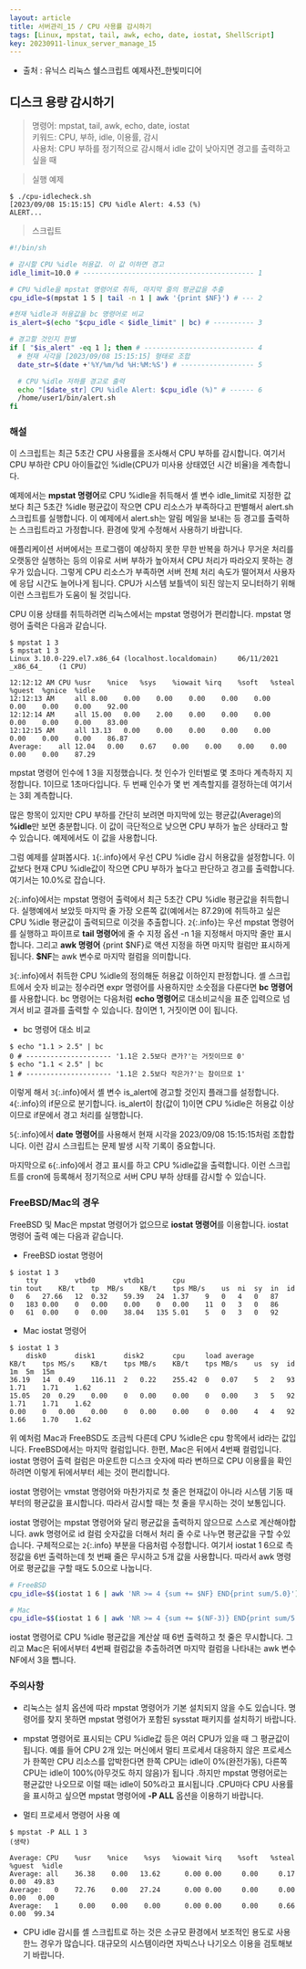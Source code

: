 ```yaml
---
layout: article
title: 서버관리_15 / CPU 사용률 감시하기
tags: [Linux, mpstat, tail, awk, echo, date, iostat, ShellScript]
key: 20230911-linux_server_manage_15
---
```


- 출처 : 유닉스 리눅스 쉘스크립트 예제사전_한빛미디어

## 디스크 용량 감시하기

> 명령어: mpstat, tail, awk, echo, date, iostat  
> 키워드: CPU, 부하, idle, 이용률, 감시  
> 사용처: CPU 부하를 정기적으로 감시해서 idle 값이 낮아지면 경고를 출력하고 싶을 때    

> 실행 예제  

```
$ ./cpu-idlecheck.sh
[2023/09/08 15:15:15] CPU %idle Alert: 4.53 (%)
ALERT...
```

> 스크립트

```bash
#!/bin/sh

# 감시할 CPU %idle 허용값. 이 값 이하면 경고
idle_limit=10.0 # ------------------------------------------ 1

# CPU %idle을 mpstat 명령어로 취득, 마지막 줄의 평균값을 추출
cpu_idle=$(mpstat 1 5 | tail -n 1 | awk '{print $NF}') # --- 2

#현재 %idle과 허용값을 bc 명령어로 비교
is_alert=$(echo "$cpu_idle < $idle_limit" | bc) # ---------- 3

# 경고할 것인지 판별
if [ "$is_alert" -eq 1 ]; then # --------------------------- 4
  # 현재 시각을 [2023/09/08 15:15:15] 형태로 조합
  date_str=$(date +'%Y/%m/%d %H:%M:%S') # ------------------ 5

  # CPU %idle 저하를 경고로 출력
  echo "[$date_str] CPU %idle Alert: $cpu_idle (%)" # ------ 6
  /home/user1/bin/alert.sh
fi
```

### **해설**

이 스크립트는 최근 5초간 CPU 사용률을 조사해서 CPU 부하를 감시합니다. 여기서 CPU 부하란 CPU 아이들값인 %idle(CPU가 미사용 상태였던 시간 비율)을 계측합니다.

예제에서는 **mpstat 명령어**로 CPU %idle을 취득해서 셸 변수 idle_limit로 지정한 값보다 최근 5초간 %idle 평균값이 작으면 CPU 리소스가 부족하다고 판별해서 alert.sh 스크립트를 실행합니다. 이 예제에서 alert.sh는 알림 메일을 보내는 등 경고를 출력하는 스크립트라고 가정합니다. 환경에 맞게 수정해서 사용하기 바랍니다.

애플리케이션 서버에서는 프로그램이 예상하지 못한 무한 반복을 하거나 무거운 처리를 오랫동안 실행하는 등의 이유로 서버 부하가 높아져서 CPU 처리가 따라오지 못하는 경우가 있습니다. 그렇게 CPU 리소스가 부족하면 서버 전체 처리 속도가 떨어져서 사용자에 응답 시간도 늘어나게 됩니다. CPU가 시스템 보틀넥이 되진 않는지 모니터하기 위해 이런 스크립트가 도움이 될 것입니다.

CPU 이용 상태를 취득하려면 리눅스에서는 mpstat 명령어가 편리합니다. mpstat 명령어 출력은 다음과 같습니다.

```
$ mpstat 1 3
$ mpstat 1 3
Linux 3.10.0-229.el7.x86_64 (localhost.localdomain)		06/11/2021	_x86_64_	(1 CPU)

12:12:12 AM	CPU	%usr	%nice	%sys	%iowait	%irq	%soft	%steal	%guest	%gnice	%idle
12:12:13 AM 	all	8.00	0.00	0.00	0.00	0.00	0.00	0.00	0.00	0.00	92.00	
12:12:14 AM 	all	15.00	0.00	2.00	0.00	0.00	0.00	0.00	0.00	0.00	83.00	
12:12:15 AM 	all	13.13	0.00	0.00	0.00	0.00	0.00	0.00	0.00	0.00	86.87
Average:	all	12.04	0.00	0.67	0.00	0.00	0.00	0.00	0.00	0.00	87.29
```

mpstat 명령어 인수에 1 3을 지정했습니다. 첫 인수가 인터벌로 몇 초마다 계측하지 지정합니다. 1이므로 1초마다입니다. 두 번째 인수가 몇 번 계측할지를 결정하는데 여기서는 3회 계측합니다.

많은 항목이 있지만 CPU 부하를 간단히 보려면 마지막에 있는 평균값(Average)의 **%idle**만 보면 충분합니다. 이 값이 극단적으로 낮으면 CPU 부하가 높은 상태라고 할 수 있습니다. 예제에서도 이 값을 사용합니다.

그럼 예제를 살펴봅시다. `1`{:.info}에서 우선 CPU %idle 감시 허용값을 설정합니다. 이 값보다 현재 CPU %idle값이 작으면 CPU 부하가 높다고 판단하고 경고를 출력합니다. 여기서는 10.0%로 잡습니다.

`2`{:.info}에서는 mpstat 명령어 출력에서 최근 5초간 CPU %idle 평균값을 취득합니다. 실행예에서 보았듯 마지막 줄 가장 오른쪽 값(예에서는 87.29)에 취득하고 싶은 CPU %idle 평균값이 출력되므로 이것을 추출합니다. `2`{:.info}는 우선 mpstat 명령어를 실행하고 파이프로 **tail 명령어**에 줄 수 지정 옵션 -n 1을 지정해서 마지막 줄만 표시합니다. 그리고 **awk 명령어** {print $NF}로 액션 지정을 하면 마지막 컬럼만 표시하게 됩니다. **$NF**는 awk 변수로 마지막 컬럼을 의미합니다.

`3`{:.info}에서 취득한 CPU %idle의 정의해둔 허용값 이하인지 판정합니다. 셸 스크립트에서 숫자 비교는 정수라면 expr 명령어를 사용하지만 소숫점을 다룬다면 **bc 명령어**를 사용합니다. bc 명령어는 다음처럼 **echo 명령어**로 대소비교식을 표준 입력으로 넘겨서 비교 결과를 출력할 수 있습니다. 참이면 1, 거짓이면 0이 됩니다.

- bc 명령어 대소 비교

```
$ echo "1.1 > 2.5" | bc
0 # --------------------- '1.1은 2.5보다 큰가?'는 거짓이므로 0'
$ echo "1.1 < 2.5" | bc
1 # --------------------- '1.1은 2.5보다 작은가?'는 참이므로 1'
```

이렇게 해서 `3`{:.info}에서 셸 변수 is_alert에 경고할 것인지 플래그를 설정합니다. `4`{:.info}의 if문으로 분기합니다. is_alert이 참(값이 1)이면 CPU %idle은 허용값 이상이므로 if문에서 경고 처리를 실행합니다.

`5`{:.info}에서 **date 명령어**를 사용해서 현재 시각을 2023/09/08 15:15:15처럼 조합합니다. 이런 감시 스크립트는 문제 발생 시작 기록이 중요합니다.

마지막으로 `6`{:.info}에서 경고 표시를 하고 CPU %idle값을 출력합니다. 이런 스크립트를 cron에 등록해서 정기적으로 서버 CPU 부하 상태를 감시할 수 있습니다.

### FreeBSD/Mac의 경우

FreeBSD 및 Mac은 mpstat 명령어가 없으므로 **iostat 명령어**를 이용합니다. iostat 명령어 출력 예는 다음과 같습니다.

- FreeBSD iostat 명령어

```
$ iostat 1 3
	tty			vtbd0		vtdb1		cpu
tin	tout	KB/t	tp	MB/s	KB/t	tps	MB/s	us	ni	sy	in	id
0	6	27.66	12	0.32	59.39	24	1.37	9	0	4	0	87
0	183	0.00	0	0.00	0.00	0	0.00	11	0	3	0	86
0	61	0.00	0	0.00	38.04	135	5.01	5	0	3	0	92
```

- Mac iostat 명령어

```
$ iostat 1 3
	disk0		disk1		disk2		cpu		load average
KB/t	tps	MS/s	KB/t	tps	MB/s	KB/t	tps	MB/s	us	sy	id	1m	5m	15m
36.19	14	0.49	116.11	2	0.22	255.42	0	0.07	5	2	93	1.71	1.71	1.62
15.05	20	0.29	0.00	0	0.00	0.00	0	0.00	3	5	92	1.71	1.71	1.62
0.00	0	0.00	0.00	0	0.00	0.00	0	0.00	4	4	92	1.66	1.70	1.62
```

위 예처럼 Mac과 FreeBSD도 조금씩 다른데 CPU %idle은 cpu 항목에서 id라는 값입니다. FreeBSD에서는 마지막 컬럼입니다. 한편, Mac은 뒤에서 4번째 컬럼입니다. iostat 명령어 출력 컬럼은 마운트한 디스크 숫자에 따라 변하므로 CPU 이용률을 확인하려면 이렇게 뒤에서부터 세는 것이 편리합니다.

iostat 명령어는 vmstat 명령어와 마찬가지로 첫 줄은 현재값이 아니라 시스템 기동 때부터의 평균값을 표시합니다. 따라서 감시할 때는 첫 줄을 무시하는 것이 보통입니다.

iostat 명령어는 mpstat 명령어와 달리 평균값을 출력하지 않으므로 스스로 계산해야합니다. awk 명령어로 id 컬럼 숫자값을 더해서 처리 줄 수로 나누면 평균값을 구할 수있습니다. 구체적으로는 `2`{:.info} 부분을 다음처럼 수정합니다. 여기서 iostat 1 6으로 측정값을 6번 출력하는데 첫 번째 줄은 무시하고 5개 값을 사용합니다. 따라서 awk 명령어로 평균값을 구할 때도 5.0으로 나눕니다.

```bash
# FreeBSD
cpu_idle=$$(iostat 1 6 | awk 'NR >= 4 {sum += $NF} END{print sum/5.0}')

# Mac
cpu_idle=$$(iostat 1 6 | awk 'NR >= 4 {sum += $(NF-3)} END{print sum/5.0}')
```

iostat 명령어로 CPU %idle 평균값을 계산살 때 6번 출력하고 첫 줄은 무시합니다. 그리고 Mac은 뒤에서부터 4번째 컬럼값을 추출하려면 마지막 컬럼을 나타내는 awk 변수 NF에서 3을 뺍니다.

### **주의사항**

- 리눅스는 설치 옵션에 따라 mpstat 명령어가 기본 설치되지 않을 수도 있습니다. 명령어를 찾지 못하면 mpstat 명령어가 포함된 sysstat 패키지를 설치하기 바랍니다.

- mpstat 명령어로 표시되는 CPU %idle값 등은 여러 CPU가 있을 때 그 평균값이 됩니다. 예를 들어 CPU 2개 있는 머신에서 멀티 프로세서 대응하지 않은 프로세스가 한쪽만 CPU 리소스를 압박한다면 한쪽 CPU는 idle이 0%(완전가동), 다른쪽 CPU는 idle이 100%(아무것도 하지 않음)가 됩니다 .하지만 mpstat 명령어로는 평균값만 나오므로 이럴 때는 idle이 50%라고 표시됩니다 .CPU마다 CPU 사용률을 표시하고 싶으면 mpstat 명령어에 **-P ALL** 옵션을 이용하기 바랍니다.

- 멀티 프로세서 명령어 사용 예

```
$ mpstat -P ALL 1 3
(생략)

Average: CPU	%usr	%nice	 %sys	%iowait	%irq	%soft	%steal	%guest	%idle
Average: all	36.38	 0.00	13.62	   0.00	0.00	 0.00	  0.17	  0.00	49.83
Average:   0	72.76	 0.00	27.24	   0.00	0.00	 0.00	  0.00	  0.00	 0.00
Average:   1	 0.00	 0.00	 0.00	   0.00	0.00	 0.00	  0.66	  0.00	99.34
```

- CPU idle 감시를 셸 스크립트로 하는 것은 소규모 환경에서 보조적인 용도로 사용한느 경우가 많습니다. 대규모의 시스템이라면 자빅스나 나기오스 이용을 검토해보기 바랍니다.